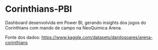 # Corinthians-PBI
 Dashboard desenvolvida em Power BI, gerando insights dos jogos do Corinthians com mando de campo na NeoQuimica Arena.
 
 Fonte dos dados: https://www.kaggle.com/datasets/danilosoares/arena-corinthians
